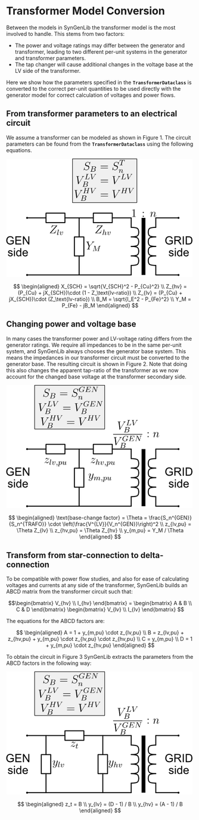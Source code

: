 # Transformer Model Conversion

Between the models in SynGenLib the transformer model is the most involved to handle. This stems from two factors:

* The power and voltage ratings may differ between the generator and transformer, leading to two different per-unit systems in the generator and transformer parameters.
* The tap changer will cause additional changes in the voltage base at the LV side of the transformer.

Here we show how the parameters specified in the **`TransformerDataclass`** is converted to the correct per-unit quantities to be used directly with the generator model for correct calculation of voltages and power flows.

## From transformer parameters to an electrical circuit

We assume a transformer can be modeled as shown in Figure 1. The circuit parameters can be found from the **`TransformerDataclass`** using the following equations.

![The transformer model after converting from transformer parameters to a basic circuit](../../../figures/transformer_model_1.png "Figure 1: Transformer circuit 1")

$$
\begin{aligned}
X_{SCH} = \sqrt{V_{SCH}^2 - P_{Cu}^2} \\
Z_{hv} = (P_{Cu} + jX_{SCH})\cdot (1 - Z_\text{lv-ratio}) \\
Z_{lv} = (P_{Cu} + jX_{SCH})\cdot (Z_\text{lv-ratio}) \\
B_M = \sqrt{I_E^2 - P_{Fe}^2} \\
Y_M = P_{Fe} - jB_M
\end{aligned}
$$

## Changing power and voltage base

In many cases the transformer power and LV-voltage rating differs from the generator ratings. We require all impedances to be in the same per-unit system, and SynGenLib always chooses the generator base system. This means the impedances in our transformer circuit must be converted to the generator base. The resulting circuit is shown in Figure 2. Note that doing this also changes the apparent tap-ratio of the transformer as we now account for the changed base voltage at the transformer secondary side.

![The transformer model after converting all impedances to the generator base](../../../figures/transformer_model_2.png "Figure 2: Transformer circuit 2")

$$
\begin{aligned}
\text{base-change factor} = \Theta = \frac{S_n^{GEN}}{S_n^{TRAFO}} \cdot \left(\frac{V^{LV}}{V_n^{GEN}}\right)^2 \\
z_{lv,pu} = \Theta Z_{lv} \\
z_{hv,pu} = \Theta Z_{hv} \\
y_{m,pu} = Y_M / \Theta
\end{aligned}
$$

## Transform from star-connection to delta-connection

To be compatible with power flow studies, and also for ease of calculating voltages and currents at any side of the transformer, SynGenLib builds an ABCD matrix from the transformer circuit such that:

$$\begin{bmatrix} V_{hv} \\ I_{hv} \end{bmatrix} =
\begin{bmatrix} A & B \\ C & D \end{bmatrix}
\begin{bmatrix} V_{lv} \\ I_{lv} \end{bmatrix} $$

The equations for the ABCD factors are:

$$
\begin{aligned}
A = 1 + y_{m,pu} \cdot z_{lv,pu} \\
B = z_{lv,pu} + z_{hv,pu} + y_{m,pu} \cdot z_{lv,pu} \cdot z_{hv,pu} \\
C = y_{m,pu} \\
D = 1 + y_{m,pu} \cdot z_{hv,pu}
\end{aligned}
$$

To obtain the circuit in Figure 3 SynGenLib extracts the parameters from the ABCD factors in the following way:

![The transformer model after converting from the star connection to a delta connection](../../../figures/transformer_model_3.png "Figure 3: Transformer circuit 3")

$$
\begin{aligned}
z_t = B \\
y_{lv} = (D - 1) / B \\
y_{hv} = (A - 1) / B
\end{aligned}
$$
